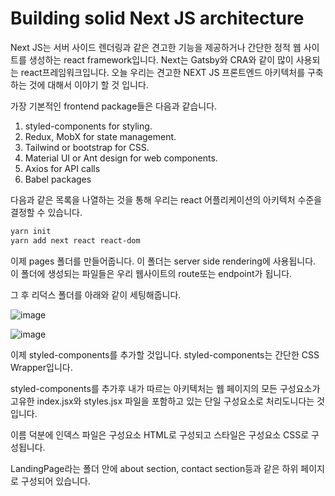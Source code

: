 # Building solid Next JS architecture

Next JS는 서버 사이드 렌더링과 같은 견고한 기능을 제공하거나 간단한 정적 웹 사이트를 생성하는 react framework입니다. Next는 Gatsby와 CRA와 같이 많이 사용되는 react프레임워크입니다. 오늘 우리는 견고한 NEXT JS 프론트엔드 아키텍처를 구축하는 것에 대해서 이야기 할 것 입니다.

가장 기본적인 frontend package들은 다음과 같습니다.

1. styled-components for styling.
2. Redux, MobX for state management.
3. Tailwind or bootstrap for CSS.
4. Material UI or Ant design for web components.
5. Axios for API calls
6. Babel packages

다음과 같은 목록을 나열하는 것을 통해 우리는 react 어플리케이션의 아키텍처 수준을 결정할 수 있습니다.

```sh
yarn init
yarn add next react react-dom
```

이제 pages 폴더를 만들어줍니다. 이 폴더는 server side rendering에 사용됩니다. 이 폴더에 생성되는 파일들은 우리 웹사이트의 route또는 endpoint가 됩니다.

그 후 리덕스 폴더를 아래와 같이 세팅해줍니다.

![image](https://user-images.githubusercontent.com/63354527/170632500-4e4d0089-7ac9-42e8-8198-935d7de34797.png)

![image](https://user-images.githubusercontent.com/63354527/170632843-08e6e8d0-12d9-47ce-b0a1-29ea780ebbc0.png)

이제 styled-components를 추가할 것입니다. styled-components는 간단한 CSS Wrapper입니다.

styled-components를 추가후 내가 따르는 아키텍처는 웹 페이지의 모든 구성요소가 고유한 index.jsx와 styles.jsx 파일을 포함하고 있는 단일 구성요소로 처리도니다는 것 입니다.

이름 덕분에 인덱스 파일은 구성요소 HTML로 구성되고 스타일은 구성요소 CSS로 구성됩니다.

LandingPage라는 폴더 안에 about section, contact section등과 같은 하위 페이지로 구성되어 있습니다.

